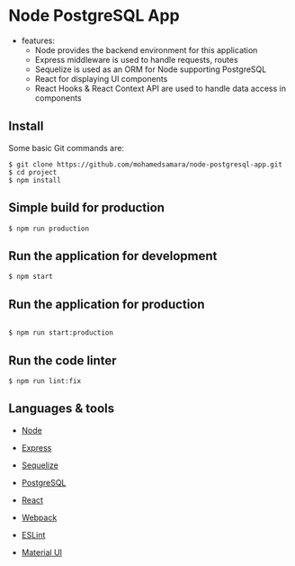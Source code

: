 # Node PostgreSQL App

* features:   
  * Node provides the backend environment for this application
  * Express middleware is used to handle requests, routes
  * Sequelize is used as an ORM for Node supporting PostgreSQL
  * React for displaying UI components
  * React Hooks & React Context API are used to handle data access in components


## Install

Some basic Git commands are:

```
$ git clone https://github.com/mohamedsamara/node-postgresql-app.git
$ cd project
$ npm install

```  

## Simple build for production

```
$ npm run production

```

## Run the application for development

```
$ npm start

```

## Run the application for production

```

$ npm run start:production

```

## Run the code linter

```
$ npm run lint:fix

```

## Languages & tools

- [Node](https://nodejs.org/en/)

- [Express](https://expressjs.com/)

- [Sequelize](https://sequelize.org/)

- [PostgreSQL](https://www.postgresql.org/)

- [React](https://reactjs.org/)

- [Webpack](https://webpack.js.org/)

- [ESLint](https://eslint.org/)

- [Material UI](https://material-ui.com/)


